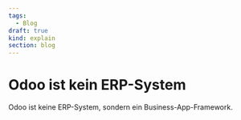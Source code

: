 ```yaml
---
tags:
  - Blog
draft: true
kind: explain
section: blog
---
```

# Odoo ist kein ERP-System

Odoo ist keine ERP-System, sondern ein Business-App-Framework.
